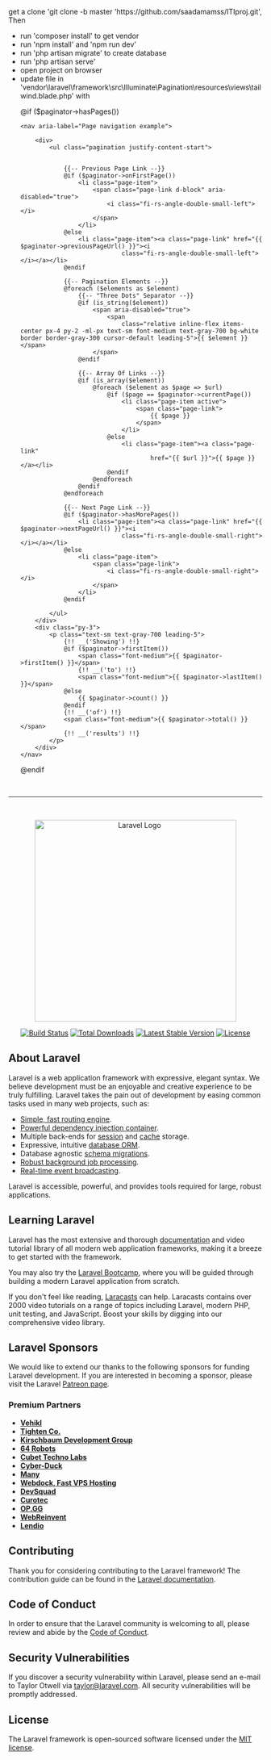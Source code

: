 
<p>get a clone 'git clone -b master 'https://github.com/saadamamss/ITIproj.git', Then </p>

<ul>
<li>run 'composer install' to get vendor</li>
<li>run 'npm install' and 'npm run dev'</li>
<li>run 'php artisan migrate' to create database </li>
<li>run 'php artisan serve'</li>
<li>open project on browser</li>
<li>update file in 'vendor\laravel\framework\src\Illuminate\Pagination\resources\views\tailwind.blade.php' with
    <p>@if ($paginator->hasPages())

    <nav aria-label="Page navigation example">

        <div>
            <ul class="pagination justify-content-start">


                {{-- Previous Page Link --}}
                @if ($paginator->onFirstPage())
                    <li class="page-item">
                        <span class="page-link d-block" aria-disabled="true">
                            <i class="fi-rs-angle-double-small-left"></i>
                        </span>
                    </li>
                @else
                    <li class="page-item"><a class="page-link" href="{{ $paginator->previousPageUrl() }}"><i
                                class="fi-rs-angle-double-small-left"></i></a></li>
                @endif

                {{-- Pagination Elements --}}
                @foreach ($elements as $element)
                    {{-- "Three Dots" Separator --}}
                    @if (is_string($element))
                        <span aria-disabled="true">
                            <span
                                class="relative inline-flex items-center px-4 py-2 -ml-px text-sm font-medium text-gray-700 bg-white border border-gray-300 cursor-default leading-5">{{ $element }}</span>
                        </span>
                    @endif

                    {{-- Array Of Links --}}
                    @if (is_array($element))
                        @foreach ($element as $page => $url)
                            @if ($page == $paginator->currentPage())
                                <li class="page-item active">
                                    <span class="page-link">
                                        {{ $page }}
                                    </span>
                                </li>
                            @else
                                <li class="page-item"><a class="page-link"
                                        href="{{ $url }}">{{ $page }}</a></li>
                            @endif
                        @endforeach
                    @endif
                @endforeach

                {{-- Next Page Link --}}
                @if ($paginator->hasMorePages())
                    <li class="page-item"><a class="page-link" href="{{ $paginator->nextPageUrl() }}"><i
                                class="fi-rs-angle-double-small-right"></i></a></li>
                @else
                    <li class="page-item">
                        <span class="page-link">
                            <i class="fi-rs-angle-double-small-right"></i>
                        </span>
                    </li>
                @endif

            </ul>
        </div>
        <div class="py-3">
            <p class="text-sm text-gray-700 leading-5">
                {!! __('Showing') !!}
                @if ($paginator->firstItem())
                    <span class="font-medium">{{ $paginator->firstItem() }}</span>
                    {!! __('to') !!}
                    <span class="font-medium">{{ $paginator->lastItem() }}</span>
                @else
                    {{ $paginator->count() }}
                @endif
                {!! __('of') !!}
                <span class="font-medium">{{ $paginator->total() }}</span>
                {!! __('results') !!}
            </p>
        </div>
    </nav>
@endif
</p>
</li>
</ul>
<br>
<hr>
<br>

<p align="center"><a href="https://laravel.com" target="_blank"><img src="https://raw.githubusercontent.com/laravel/art/master/logo-lockup/5%20SVG/2%20CMYK/1%20Full%20Color/laravel-logolockup-cmyk-red.svg" width="400" alt="Laravel Logo"></a></p>

<p align="center">
<a href="https://github.com/laravel/framework/actions"><img src="https://github.com/laravel/framework/workflows/tests/badge.svg" alt="Build Status"></a>
<a href="https://packagist.org/packages/laravel/framework"><img src="https://img.shields.io/packagist/dt/laravel/framework" alt="Total Downloads"></a>
<a href="https://packagist.org/packages/laravel/framework"><img src="https://img.shields.io/packagist/v/laravel/framework" alt="Latest Stable Version"></a>
<a href="https://packagist.org/packages/laravel/framework"><img src="https://img.shields.io/packagist/l/laravel/framework" alt="License"></a>
</p>

## About Laravel

Laravel is a web application framework with expressive, elegant syntax. We believe development must be an enjoyable and creative experience to be truly fulfilling. Laravel takes the pain out of development by easing common tasks used in many web projects, such as:

- [Simple, fast routing engine](https://laravel.com/docs/routing).
- [Powerful dependency injection container](https://laravel.com/docs/container).
- Multiple back-ends for [session](https://laravel.com/docs/session) and [cache](https://laravel.com/docs/cache) storage.
- Expressive, intuitive [database ORM](https://laravel.com/docs/eloquent).
- Database agnostic [schema migrations](https://laravel.com/docs/migrations).
- [Robust background job processing](https://laravel.com/docs/queues).
- [Real-time event broadcasting](https://laravel.com/docs/broadcasting).

Laravel is accessible, powerful, and provides tools required for large, robust applications.

## Learning Laravel

Laravel has the most extensive and thorough [documentation](https://laravel.com/docs) and video tutorial library of all modern web application frameworks, making it a breeze to get started with the framework.

You may also try the [Laravel Bootcamp](https://bootcamp.laravel.com), where you will be guided through building a modern Laravel application from scratch.

If you don't feel like reading, [Laracasts](https://laracasts.com) can help. Laracasts contains over 2000 video tutorials on a range of topics including Laravel, modern PHP, unit testing, and JavaScript. Boost your skills by digging into our comprehensive video library.

## Laravel Sponsors

We would like to extend our thanks to the following sponsors for funding Laravel development. If you are interested in becoming a sponsor, please visit the Laravel [Patreon page](https://patreon.com/taylorotwell).

### Premium Partners

- **[Vehikl](https://vehikl.com/)**
- **[Tighten Co.](https://tighten.co)**
- **[Kirschbaum Development Group](https://kirschbaumdevelopment.com)**
- **[64 Robots](https://64robots.com)**
- **[Cubet Techno Labs](https://cubettech.com)**
- **[Cyber-Duck](https://cyber-duck.co.uk)**
- **[Many](https://www.many.co.uk)**
- **[Webdock, Fast VPS Hosting](https://www.webdock.io/en)**
- **[DevSquad](https://devsquad.com)**
- **[Curotec](https://www.curotec.com/services/technologies/laravel/)**
- **[OP.GG](https://op.gg)**
- **[WebReinvent](https://webreinvent.com/?utm_source=laravel&utm_medium=github&utm_campaign=patreon-sponsors)**
- **[Lendio](https://lendio.com)**

## Contributing

Thank you for considering contributing to the Laravel framework! The contribution guide can be found in the [Laravel documentation](https://laravel.com/docs/contributions).

## Code of Conduct

In order to ensure that the Laravel community is welcoming to all, please review and abide by the [Code of Conduct](https://laravel.com/docs/contributions#code-of-conduct).

## Security Vulnerabilities

If you discover a security vulnerability within Laravel, please send an e-mail to Taylor Otwell via [taylor@laravel.com](mailto:taylor@laravel.com). All security vulnerabilities will be promptly addressed.

## License

The Laravel framework is open-sourced software licensed under the [MIT license](https://opensource.org/licenses/MIT).
